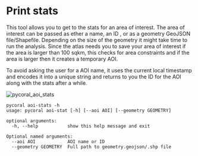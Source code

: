 # Print stats

This tool allows you to get to the stats for an area of interest. The area of interest can be passed as ether a name, an ID , or as a geometry GeoJSON file/Shapefile. Depending on the size of the geometry it might take time to run the analysis. Since the atlas needs you to save your area of interest if the area is larger than 100 sqkm, this checks for area constraints and if the area is larger then it creates a temporary AOI.

To avoid asking the user for a AOI name, it uses the current local timestamp and encodes it into a unique string and returns to you the ID for the AOI along with the stats after a while.

![pycoral_aoi_stats](https://github.com/open-oceans/pycoral/assets/6677629/fb27fa19-1c1c-47f9-acc2-7d87e145f319)

```
pycoral aoi-stats -h
usage: pycoral aoi-stat [-h] [--aoi AOI] [--geometry GEOMETRY]

optional arguments:
  -h, --help           show this help message and exit

Optional named arguments:
  --aoi AOI            AOI name or ID
  --geometry GEOMETRY  Full path to geometry.geojson/.shp file
```
